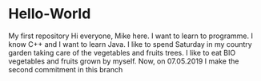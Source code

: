 # Hello-World
My first repository
Hi everyone, 
Mike here. I want to learn to programme. I know C++ and I want to learn Java.
I like to spend Saturday in my country garden taking care of the vegetables and fruits trees. I like to eat BIO vegetables and fruits grown by myself.
Now, on 07.05.2019 I make the second commitment in this branch

